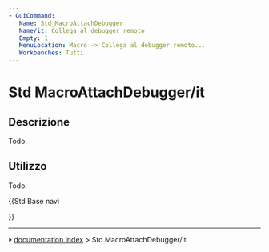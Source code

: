 ```yaml
---
- GuiCommand:
   Name: Std_MacroAttachDebugger
   Name/it: Collega al debugger remoto
   Empty: 1
   MenuLocation: Macro -> Collega al debugger remoto...
   Workbenches: Tutti
---
```


# Std MacroAttachDebugger/it



## Descrizione

Todo.



## Utilizzo

Todo.





{{Std Base navi

}}



---
⏵ [documentation index](../README.md) > Std MacroAttachDebugger/it
